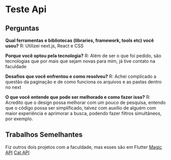 <h1>Teste Api</h1>

<h2>Perguntas</h2>
<b>Qual ferramentas e bibliotecas (libraries, framework, tools etc) você usou?</b>
R: Utilizei next.js, React e CSS

<b>Porque você optou pela tecnologia?</b>
R: Além de ser o que foi pedido, são tecnologias que por mais que sejam novas para mim, já tive contato na faculdade

<b>Desafios que você enfrentou e como resolveu?</b>
R: Achei complicado a questão da paginação e de como funciona os arquivos e as pastas dentro no next

<b>O que você entende que pode ser melhorado e como fazer isso?</b>
R: Acredito que o design possa melhorar com um pouco de pesquisa, entendo que o código possa ser simplificado, talvez com auxílio de alguém com maior experiência e aprimorar a busca, podendo fazer filtros simultâneos, por exemplo.

<h2>Trabalhos Semelhantes</h2>
Fiz outros dois projetos com a faculdade, mas esses são em Flutter
<a href="https://gist.github.com/A-Marvulle/c92a6b687b6148a02759f5669b90f5a3">Magic API</a>
<a href="https://gist.github.com/A-Marvulle/1f5581f93826c938d28ca539a0bbf582">Cat API</a>
